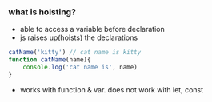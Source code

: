 ### what is hoisting?
- able to access a variable before declaration
- js raises up(hoists) the declarations

```js
catName('kitty') // cat name is kitty
function catName(name){
    console.log('cat name is', name)
}
```
- works with function & var. does not work with let, const